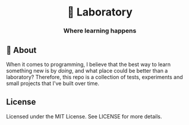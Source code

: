 <h1 align="center">🧪 Laboratory</h1>
<h3 align="center">Where learning happens</h3>

## 📝 About
When it comes to programming, I believe that the best way to learn something new is by *doing*, and what place could be better than a laboratory? Therefore, this repo is a collection of tests, experiments and small projects that I've built over time.

## License
Licensed under the MIT License. See LICENSE for more details.
